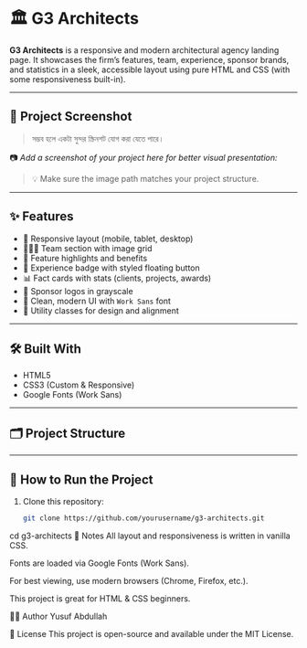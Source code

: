 # 🏛️ G3 Architects

**G3 Architects** is a responsive and modern architectural agency landing page. It showcases the firm’s features, team, experience, sponsor brands, and statistics in a sleek, accessible layout using pure HTML and CSS (with some responsiveness built-in).

---

## 📸 Project Screenshot

> সম্ভব হলে একটা সুন্দর স্ক্রিনশট যোগ করা যেতে পারে।

📷 _Add a screenshot of your project here for better visual presentation:_


> 💡 Make sure the image path matches your project structure.

---

## ✨ Features

- 📱 Responsive layout (mobile, tablet, desktop)
- 🧑‍🤝‍🧑 Team section with image grid
- 💼 Feature highlights and benefits
- 🧠 Experience badge with styled floating button
- 📊 Fact cards with stats (clients, projects, awards)
- 🤝 Sponsor logos in grayscale
- 🎯 Clean, modern UI with `Work Sans` font
- 🎨 Utility classes for design and alignment

---

## 🛠️ Built With

- HTML5
- CSS3 (Custom & Responsive)
- Google Fonts (Work Sans)

---

## 🗂️ Project Structure


---

## 🚀 How to Run the Project

1. Clone this repository:
   ```bash
   git clone https://github.com/yourusername/g3-architects.git
cd g3-architects
📌 Notes
All layout and responsiveness is written in vanilla CSS.

Fonts are loaded via Google Fonts (Work Sans).

For best viewing, use modern browsers (Chrome, Firefox, etc.).

This project is great for HTML & CSS beginners.

👨‍💻 Author
Yusuf Abdullah


📃 License
This project is open-source and available under the MIT License.

